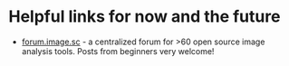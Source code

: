 # Helpful links for now and the future

* [forum.image.sc](forum.image.sc) - a centralized forum for >60 open source image analysis tools. Posts from beginners very welcome!